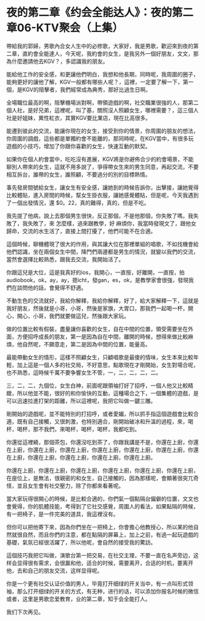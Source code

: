 # 夜的第二章《约会全能达人》：夜的第二章06-KTV聚会（上集）

帶給我的郭婦，男歌內合女人生中的必修歌，大家好，我是男歌，歡迎來到夜的第二章，直約會全能達人，今天呢，我約會的女生，是我另外一個好朋友，文文，那為什麼邀請他去KGV？，多認識我的朋友。

能給他工作的安全感，和更讓他們明白，我想和他長期，同時呢，我周圍的圈子，能夠更好的讓他了解，KGV一般都有哪些人呢？，這裡，一定要了解一下，第一個，是KGV的阻擊者，我們經常成為典秀，那好比過生日啊。

全場職位最高的啊，阻擊機場派對啊，帶領遊戲的啊，社交職業很強的人，那第二個人社，是好兄弟，這裡呢，叫了基，關照沒人照顧女生，哪裡需要？，這三個人社是好姐妹，異性紅衣，其實KGV要比業店，現在比高很多。

能遷到彼此的交流，能讓你現在的女生，接受到你的情景，你周圍的朋友的想法，你周圍的調戲，這些都是單獨約會不能離的，那同時呢，在KGV當中，有很多玩遊戲的小技巧，增加了你跟你喜歡的女生，快速互動的默契。

如果你在個人約會當中，吃吃沒有進展，KGV將是你避佈合少的約會場景，不能聊別人帶來的女生，這就不用多說了，爭得帶女生來的男生同意，再起交流，不要相互拆台，誰帶的女生，誰照顧，不要過分的別的目標熱情。

事先發房間號給女生，讓女生有安全感，讓她到的時候告訴你，出擊接，讓她覺得比較體貼，進入房間的時候，幫女生掛衣服，讓她感覺體貼，但是呢，今天我遇到了一個出發情況，還 $0。22，真的難得，真的，但是不吃。

我先提了他病，說上去那個男生很快，反正那個，不是他那個，你失敗了嗎，我失敗了，我失敗了，來 怎麼樣，過來跟教學，好 麻煩你，我當時發現文了，跟他女歸命，交流的水生活了，直接上間打擾了，他們可能不在合適。

這個時候，聊機體現了很大的作用，與其讓大位在那裡單組的唱歌，不如找機會給他們認識，坐在兩個女生中間，降門們兩邊都是男生的情況，就變以我們的交流，當然會選擇比較熟悉，跟我去交流，我開始活了。

你跟這兒是大位，這是我真好的ios，我開心，一直按，好離開，一直按，拍 audiobook，ok，ay，ay，摁icht，發gan，es，ok，是教學家會很強，發現我們在談問他的話，會覺得不舒適。

不動生色的交流就好，我給你解釋，我給你解釋，好了，給大家解釋一下，這就是我好朋友，然後就是小哥，小哥，然後是家旗，大胃口，那我們一起喝一杯，開心，開心，小哥，我們就要做這兒，然後跟大家玩。

做的位置比較有假裝，盡量讓你喜歡的女生，自在中間的位置，領受需要坐在外面，方便招呼成長的朋友，第一是因為自在中間，離開的時候，想得來做比較麻煩，他自然呢，不願意走，第二是因為中間的位置，能量高。

最能帶動女生的情形，這樣不照顧女生，只顧唱歌是最傻的情味，女生本來比較年輕，加上這是一個人多的社交局，不好意思，點歌現在才剛開始，女生對場合呢，也不熟悉，這時候千萬不要争響女生不管，一，二，二，二，二。

三，二，二，九個位，女生白神，前面呢跟領袖打好了招呼，一個人他又比較精緻，所以他並不能，很好的和你愉快的互動，這種場合之下，一個集體的遊戲，是可以迅速拉進打架的距離，所以這裡呢，我把它叫做一鍵三雕。

剛開始的遊戲呢，並不能特別的打招呼，或者愛媚，所以抓手指這個遊戲會比較合適，既有自己接觸，又很刺激，也特別適合，剛開始破冰和升溫的過程，來，喝杯，喝杯，那不我們，來喝杯，喝杯，喝杯，我都吃到。

你還從這裡繞，那個茶包，你還沒吃到茶了，你跟我講是不是，你還在上廚，你還在上廚，你還在上廚，你還在上廚，你還在上廚，你還在上廚，你還在上廚，你還在上廚，你還在上廚，你還在上廚，你還在上廚，你還在上廚。

你還在上廚，你還在上廚，你還在上廚，你還在上廚，你還在上廚，你還在上廚，在座位上，是無法，很親密的和女生，自己接觸的，因為那樣呢，會顯著很突兀奇怪，並且女生會有社交壓力，除了你都來看著呢。

當大家玩得很開心的時候，是比較合適的，你們氣一個點隔台偏僻的位置，文文也會覺得，你的肌體技能，考得到了它社交感覺，周圍人的看法，如果點隔的時候，有一把椅子，是一件完美的道具，我這裡沒有。

但你可以把他寄下來，因為你們坐在一把椅上，你會擔心他教授心，所以某的他自然就很自然，而且你們的注意，都在點隔的屏幕上，加上之前，有過一起玩遊戲的基礎，氣氛已經很活躍了，所以他呢，會自然的接受我的驚訪。

這個技巧我把它叫做，演歌台第一把交易，在社交主理，不要一直在名声旁边，这样会显得很有需求，会很赢和他，适合的时候，需要离开，合适的时机，要离开他，去和自己的朋友交流，这样显得呢。

你是一个更有社交认证价值的男人，毕竟打开细绿的开关当中，有一点叫形式领袖，那么打开细绿的开关的方式，有无种，进行的话，可以添加你报名时候的微信或者，这里是男歌恋爱教育，业的第二章，知于会全能打人。

我们下次再见。
